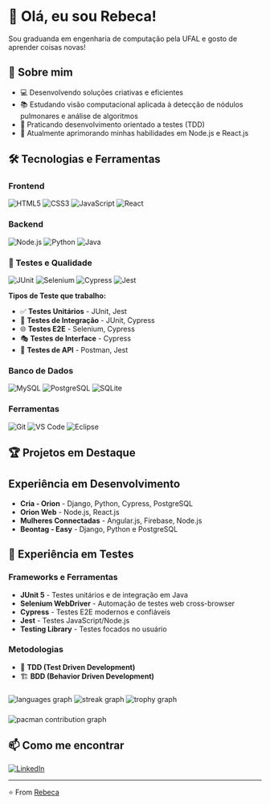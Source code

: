 # 👋 Olá, eu sou Rebeca!

Sou graduanda em engenharia de computação pela UFAL e gosto de aprender coisas novas!

## 🚀 Sobre mim

- 💻 Desenvolvendo soluções criativas e eficientes
- 📚 Estudando visão computacional aplicada à detecção de nódulos pulmonares e análise de algoritmos
- 🧪 Praticando desenvolvimento orientado a testes (TDD)
- 🌱 Atualmente aprimorando minhas habilidades em Node.js e React.js

## 🛠️ Tecnologias e Ferramentas

### Frontend
![HTML5](https://img.shields.io/badge/-HTML5-E34F26?style=flat-square&logo=html5&logoColor=white)
![CSS3](https://img.shields.io/badge/-CSS3-1572B6?style=flat-square&logo=css3)
![JavaScript](https://img.shields.io/badge/-JavaScript-F7DF1E?style=flat-square&logo=javascript&logoColor=black)
![React](https://img.shields.io/badge/-React-61DAFB?style=flat-square&logo=react&logoColor=black)

### Backend
![Node.js](https://img.shields.io/badge/-Node.js-339933?style=flat-square&logo=node.js&logoColor=white)
![Python](https://img.shields.io/badge/-Python-3776AB?style=flat-square&logo=python&logoColor=white)
![Java](https://img.shields.io/badge/-Java-007396?style=flat-square&logo=java&logoColor=white)

### 🧪 Testes e Qualidade
![JUnit](https://img.shields.io/badge/-JUnit-25A162?style=flat-square&logo=junit5&logoColor=white)
![Selenium](https://img.shields.io/badge/-Selenium-43B02A?style=flat-square&logo=selenium&logoColor=white)
![Cypress](https://img.shields.io/badge/-Cypress-17202C?style=flat-square&logo=cypress&logoColor=white)
![Jest](https://img.shields.io/badge/-Jest-C21325?style=flat-square&logo=jest&logoColor=white)


**Tipos de Teste que trabalho:**
- ✅ **Testes Unitários** - JUnit, Jest
- 🔄 **Testes de Integração** - JUnit, Cypress
- 🌐 **Testes E2E** - Selenium, Cypress
- 🎭 **Testes de Interface** - Cypress
- 📱 **Testes de API** - Postman, Jest

### Banco de Dados
![MySQL](https://img.shields.io/badge/-MySQL-4479A1?style=flat-square&logo=mysql&logoColor=white)
![PostgreSQL](https://img.shields.io/badge/-PostgreSQL-336791?style=flat-square&logo=postgresql&logoColor=white)
![SQLite](https://img.shields.io/badge/-SQLite-003B57?style=flat-square&logo=sqlite&logoColor=white)

### Ferramentas
![Git](https://img.shields.io/badge/-Git-F05032?style=flat-square&logo=git&logoColor=white)
![VS Code](https://img.shields.io/badge/-VS_Code-007ACC?style=flat-square&logo=visual-studio-code)
![Eclipse](https://img.shields.io/badge/-Eclipse-2C2255?style=flat-square&logo=eclipseide&logoColor=white)



## 🏆 Projetos em Destaque


## Experiência em Desenvolvimento
- **Cria - Orion** - Django, Python, Cypress, PostgreSQL
- **Orion Web** - Node.js, React.js
- **Mulheres Connectadas** - Angular.js, Firebase, Node.js
- **Beontag - Easy** - Django, Python e PostgreSQL
## 🧪 Experiência em Testes

### Frameworks e Ferramentas
- **JUnit 5** - Testes unitários e de integração em Java
- **Selenium WebDriver** - Automação de testes web cross-browser
- **Cypress** - Testes E2E modernos e confiáveis
- **Jest** - Testes JavaScript/Node.js
- **Testing Library** - Testes focados no usuário

### Metodologias
- 🔄 **TDD (Test Driven Development)**
- 🏗️ **BDD (Behavior Driven Development)**

###

![languages graph](https://github-readme-stats.vercel.app/api/top-langs?username=rebecabrandao1&locale=en&hide_title=false&layout=compact&card_width=320&langs_count=5&theme=dracula&hide_border=false&order=2)
![streak graph](https://streak-stats.demolab.com?user=rebecabrandao1&locale=en&mode=daily&theme=dracula&hide_border=false&border_radius=5&order=3)
![trophy graph](https://github-profile-trophy.vercel.app?username=rebecabrandao1&theme=dracula&column=-1&row=1&margin-w=8&margin-h=8&no-bg=false&no-frame=false&order=4)

###

<picture>
  <source media="(prefers-color-scheme: dark)" srcset="https://raw.githubusercontent.com/rebecabrandao1/rebecabrandao1/output/pacman-contribution-graph-dark.svg">
  <source media="(prefers-color-scheme: light)" srcset="https://raw.githubusercontent.com/rebecabrandao1/rebecabrandao1/output/pacman-contribution-graph.svg">
  <img alt="pacman contribution graph" src="https://raw.githubusercontent.com/rebecabrandao1/rebecabrandao1/output/pacman-contribution-graph.svg">
</picture>


## 📫 Como me encontrar

[![LinkedIn](https://img.shields.io/badge/-LinkedIn-0077B5?style=flat-square&logo=linkedin&logoColor=white)](https://www.linkedin.com/in/rebeca-brand%C3%A3o-17a812198/)

---

⭐️ From [Rebeca](https://github.com/rebecabrandao1)
